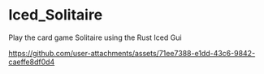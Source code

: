 # Iced_Solitaire
Play the card game Solitaire using the Rust Iced Gui


https://github.com/user-attachments/assets/71ee7388-e1dd-43c6-9842-caeffe8df0d4

